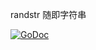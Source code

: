 randstr 随即字符串

[![GoDoc](https://godoc.org/github.com/qingtao/randstr?status.svg)](https://godoc.org/github.com/qingtao/randstr)